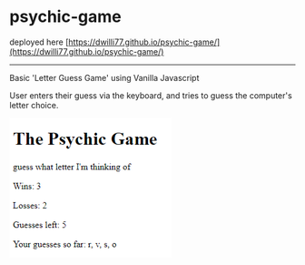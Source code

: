 # psychic-game

deployed here [https://dwilli77.github.io/psychic-game/](https://dwilli77.github.io/psychic-game/)

***

Basic 'Letter Guess Game' using Vanilla Javascript

User enters their guess via the keyboard, and tries to guess the computer's letter choice.

![screenshot](./screenshot.PNG "Psychic Game")
